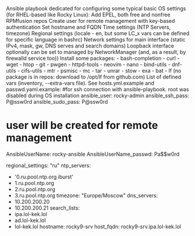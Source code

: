 Ansible playbook dedicated for configuring some typical basic OS settings (for RHEL-based like Rocky Linux):
Add EPEL, both free and nonfree RPMfusion repos
Create user for remote management with key-based authentication
Set hostname and FQDN
Time settings (NTP Servers, timezone)
Regional settings (locale - en, but some LC_x vars can be defined for specific language in bashrc)
Network settings for main interface (static IPv4, mask, gw, DNS serves and search domains)
Loopback interface optionally can be set to managed by NetworkManager (and, as a result, by firewalld service too))
Install some packages:
          - bash-completion
          - curl
          - wget
          - htop
          - git
          - pwgen
          - httpd-tools
          - neovim
          - nano
          - bind-utils
          - dnf-utils
          - cifs-utils
          - mtr
          - psmisc
          - mc
          - tar
          - unrar
          - stow
          - exa
          - bat
          - lf (no package is in repos: download to /opt/lf from github.com)
List of defined vars (inventory, --extra-vars file). See hosts.yml.example and passwd.yaml.example:
#for ssh connection with ansible-playbook. root was disabled during OS installation
ansible_user: rocky-admin
ansible_ssh_pass: P@ssw0rd
ansible_sudo_pass: P@ssw0rd
# user will be created for remote management
AnsibleUserName: rocky-ansible
AnsibleUserName_passwd: Pa$$w0rd

regional_settings: "ru"
ntp_servers:
  - '0.ru.pool.ntp.org iburst'
  - 1.ru.pool.ntp.org
  - 2.ru.pool.ntp.org
  - 3.ru.pool.ntp.org
timezone: "Europe/Moscow"
dns_servers:
  - 10.200.200.20
  - 10.200.200.21
search_lists:
  - ipa.lol-kek.lol
  - ad.lol-kek.lol
  - lol-kek.lol
hostname: rocky9-srv
host_fqdn: rocky9-srv.ipa.lol-kek.lol
